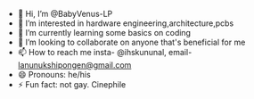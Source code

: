 - 👋 Hi, I’m @BabyVenus-LP
- 👀 I’m interested in hardware engineering,architecture,pcbs
- 🌱 I’m currently learning some basics on coding
- 💞️ I’m looking to collaborate on anyone that's beneficial for me
- 📫 How to reach me insta- @ihskununal, email- lanunukshipongen@gmail.com 
- 😄 Pronouns: he/his
- ⚡ Fun fact: not gay. Cinephile
  

<!---
BabyVenus-LP/BabyVenus-LP is a ✨ special ✨ repository because its `README.md` (this file) appears on your GitHub profile.
You can click the Preview link to take a look at your changes.
--->
